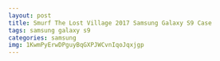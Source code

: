 ```yaml
---
layout: post
title: Smurf The Lost Village 2017 Samsung Galaxy S9 Case
tags: samsung galaxy s9
categories: samsung
img: 1KwmPyErwDPguyBqGXPJWCvnIqoJqxjgp
---
```

